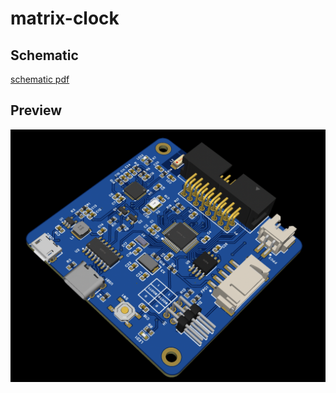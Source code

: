# matrix-clock

## Schematic
[schematic pdf](SCH_Matrix-Clock.pdf)

## Preview
![preview1](preview.png)